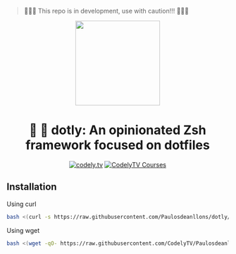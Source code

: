 > 🚨🚨🚨 This repo is in development, use with caution!!! 🚨🚨🚨

<p align="center">
  <a href="http://codely.tv">
    <img src="http://codely.tv/wp-content/uploads/2016/05/cropped-logo-codelyTV.png" width="192px" height="192px"/>
  </a>
</p>

<h1 align="center">
  🐢  💨 dotly: An opinionated Zsh framework focused on dotfiles
</h1>

<p align="center">
    <a href="https://github.com/CodelyTV"><img src="https://img.shields.io/badge/CodelyTV-OS-green.svg?style=flat-square" alt="codely.tv"/></a>
    <a href="http://pro.codely.tv"><img src="https://img.shields.io/badge/CodelyTV-PRO-black.svg?style=flat-square" alt="CodelyTV Courses"/></a>
</p>

## Installation

Using curl
```bash
bash <(curl -s https://raw.githubusercontent.com/Paulosdeanllons/dotly/master/installer)
```

Using wget
```bash
bash <(wget -qO- https://raw.githubusercontent.com/CodelyTV/Paulosdeanllons/master/installer)
```
